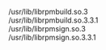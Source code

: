 /usr/lib/librpmbuild.so.3  
/usr/lib/librpmbuild.so.3.3.1  
/usr/lib/librpmsign.so.3  
/usr/lib/librpmsign.so.3.3.1  
